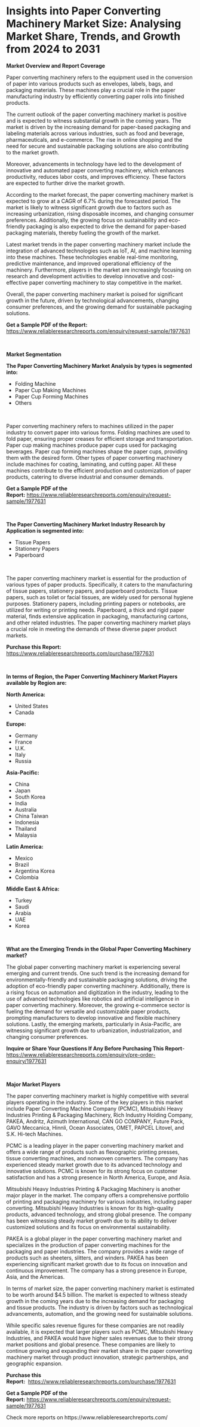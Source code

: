 <p><h1>Insights into Paper Converting Machinery Market Size: Analysing Market Share, Trends, and Growth from 2024 to 2031</h1></p><p><strong>Market Overview and Report Coverage</strong></p>
<p><p>Paper converting machinery refers to the equipment used in the conversion of paper into various products such as envelopes, labels, bags, and packaging materials. These machines play a crucial role in the paper manufacturing industry by efficiently converting paper rolls into finished products.</p><p>The current outlook of the paper converting machinery market is positive and is expected to witness substantial growth in the coming years. The market is driven by the increasing demand for paper-based packaging and labeling materials across various industries, such as food and beverage, pharmaceuticals, and e-commerce. The rise in online shopping and the need for secure and sustainable packaging solutions are also contributing to the market growth.</p><p>Moreover, advancements in technology have led to the development of innovative and automated paper converting machinery, which enhances productivity, reduces labor costs, and improves efficiency. These factors are expected to further drive the market growth.</p><p>According to the market forecast, the paper converting machinery market is expected to grow at a CAGR of 6.7% during the forecasted period. The market is likely to witness significant growth due to factors such as increasing urbanization, rising disposable incomes, and changing consumer preferences. Additionally, the growing focus on sustainability and eco-friendly packaging is also expected to drive the demand for paper-based packaging materials, thereby fueling the growth of the market.</p><p>Latest market trends in the paper converting machinery market include the integration of advanced technologies such as IoT, AI, and machine learning into these machines. These technologies enable real-time monitoring, predictive maintenance, and improved operational efficiency of the machinery. Furthermore, players in the market are increasingly focusing on research and development activities to develop innovative and cost-effective paper converting machinery to stay competitive in the market.</p><p>Overall, the paper converting machinery market is poised for significant growth in the future, driven by technological advancements, changing consumer preferences, and the growing demand for sustainable packaging solutions.</p></p>
<p><strong>Get a Sample PDF of the Report:</strong> <a href="https://www.reliableresearchreports.com/enquiry/request-sample/1977631">https://www.reliableresearchreports.com/enquiry/request-sample/1977631</a></p>
<p>&nbsp;</p>
<p><strong>Market Segmentation</strong></p>
<p><strong>The Paper Converting Machinery Market Analysis by types is segmented into:</strong></p>
<p><ul><li>Folding Machine</li><li>Paper Cup Making Machines</li><li>Paper Cup Forming Machines</li><li>Others</li></ul></p>
<p>&nbsp;</p>
<p><p>Paper converting machinery refers to machines utilized in the paper industry to convert paper into various forms. Folding machines are used to fold paper, ensuring proper creases for efficient storage and transportation. Paper cup making machines produce paper cups used for packaging beverages. Paper cup forming machines shape the paper cups, providing them with the desired form. Other types of paper converting machinery include machines for coating, laminating, and cutting paper. All these machines contribute to the efficient production and customization of paper products, catering to diverse industrial and consumer demands.</p></p>
<p><strong>Get a Sample PDF of the Report:</strong>&nbsp;<a href="https://www.reliableresearchreports.com/enquiry/request-sample/1977631">https://www.reliableresearchreports.com/enquiry/request-sample/1977631</a></p>
<p>&nbsp;</p>
<p><strong>The Paper Converting Machinery Market Industry Research by Application is segmented into:</strong></p>
<p><ul><li>Tissue Papers</li><li>Stationery Papers</li><li>Paperboard</li></ul></p>
<p>&nbsp;</p>
<p><p>The paper converting machinery market is essential for the production of various types of paper products. Specifically, it caters to the manufacturing of tissue papers, stationery papers, and paperboard products. Tissue papers, such as toilet or facial tissues, are widely used for personal hygiene purposes. Stationery papers, including printing papers or notebooks, are utilized for writing or printing needs. Paperboard, a thick and rigid paper material, finds extensive application in packaging, manufacturing cartons, and other related industries. The paper converting machinery market plays a crucial role in meeting the demands of these diverse paper product markets.</p></p>
<p><strong>Purchase this Report:</strong>&nbsp; <a href="https://www.reliableresearchreports.com/purchase/1977631">https://www.reliableresearchreports.com/purchase/1977631</a></p>
<p>&nbsp;</p>
<p><strong>In terms of Region, the Paper Converting Machinery Market Players available by Region are:</strong></p>
<p>
    <p> <strong> North America: </strong>
        <ul>
            <li>United States</li>
            <li>Canada</li>
        </ul>
        </p> 
    <p> <strong> Europe: </strong>
        <ul>
            <li>Germany</li>
            <li>France</li>
            <li>U.K.</li>
            <li>Italy</li>
            <li>Russia</li>
        </ul>
        </p> 
    <p> <strong> Asia-Pacific: </strong>
        <ul>
            <li>China</li>
            <li>Japan</li>
            <li>South Korea</li>
            <li>India</li>
            <li>Australia</li>
            <li>China Taiwan</li>
            <li>Indonesia</li>
            <li>Thailand</li>
            <li>Malaysia</li>
        </ul>
        </p> 
    <p> <strong> Latin America: </strong>
        <ul>
            <li>Mexico</li>
            <li>Brazil</li>
            <li>Argentina Korea</li>
            <li>Colombia</li>
        </ul>
        </p> 
    <p> <strong> Middle East & Africa: </strong>
        <ul>
            <li>Turkey</li>
            <li>Saudi</li>
            <li>Arabia</li>
            <li>UAE</li>
            <li>Korea</li>
        </ul>
    </p>
    </p>
<p>&nbsp;</p>
<p><strong>What are the Emerging Trends in the Global Paper Converting Machinery market?</strong></p>
<p><p>The global paper converting machinery market is experiencing several emerging and current trends. One such trend is the increasing demand for environmentally-friendly and sustainable packaging solutions, driving the adoption of eco-friendly paper converting machinery. Additionally, there is a rising focus on automation and digitization in the industry, leading to the use of advanced technologies like robotics and artificial intelligence in paper converting machinery. Moreover, the growing e-commerce sector is fueling the demand for versatile and customizable paper products, prompting manufacturers to develop innovative and flexible machinery solutions. Lastly, the emerging markets, particularly in Asia-Pacific, are witnessing significant growth due to urbanization, industrialization, and changing consumer preferences.</p></p>
<p><strong>Inquire or Share Your Questions If Any Before Purchasing This Report</strong>- <a href="https://www.reliableresearchreports.com/enquiry/pre-order-enquiry/1977631">https://www.reliableresearchreports.com/enquiry/pre-order-enquiry/1977631</a></p>
<p>&nbsp;</p>
<p><strong>Major Market Players</strong></p>
<p><p>The paper converting machinery market is highly competitive with several players operating in the industry. Some of the key players in this market include Paper Converting Machine Company (PCMC), Mitsubishi Heavy Industries Printing & Packaging Machinery, Rich Industry Holding Company, PAKEA, Andritz, Azimuth International, CAN GO COMPANY, Future Pack, GAVO Meccanica, Hinnli, Ocean Associates, OMET, PAPCEL Litovel, and S.K. Hi-tech Machines.</p><p>PCMC is a leading player in the paper converting machinery market and offers a wide range of products such as flexographic printing presses, tissue converting machines, and nonwoven converters. The company has experienced steady market growth due to its advanced technology and innovative solutions. PCMC is known for its strong focus on customer satisfaction and has a strong presence in North America, Europe, and Asia.</p><p>Mitsubishi Heavy Industries Printing & Packaging Machinery is another major player in the market. The company offers a comprehensive portfolio of printing and packaging machinery for various industries, including paper converting. Mitsubishi Heavy Industries is known for its high-quality products, advanced technology, and strong global presence. The company has been witnessing steady market growth due to its ability to deliver customized solutions and its focus on environmental sustainability.</p><p>PAKEA is a global player in the paper converting machinery market and specializes in the production of paper converting machines for the packaging and paper industries. The company provides a wide range of products such as sheeters, slitters, and winders. PAKEA has been experiencing significant market growth due to its focus on innovation and continuous improvement. The company has a strong presence in Europe, Asia, and the Americas.</p><p>In terms of market size, the paper converting machinery market is estimated to be worth around $4.5 billion. The market is expected to witness steady growth in the coming years due to the increasing demand for packaging and tissue products. The industry is driven by factors such as technological advancements, automation, and the growing need for sustainable solutions.</p><p>While specific sales revenue figures for these companies are not readily available, it is expected that larger players such as PCMC, Mitsubishi Heavy Industries, and PAKEA would have higher sales revenues due to their strong market positions and global presence. These companies are likely to continue growing and expanding their market share in the paper converting machinery market through product innovation, strategic partnerships, and geographic expansion.</p></p>
<p><strong>Purchase this Report:</strong>&nbsp;&nbsp;<a href="https://www.reliableresearchreports.com/purchase/1977631">https://www.reliableresearchreports.com/purchase/1977631</a></p>
<p></p>
<p><strong>Get a Sample PDF of the Report:</strong>&nbsp;<a href="https://www.reliableresearchreports.com/enquiry/request-sample/1977631">https://www.reliableresearchreports.com/enquiry/request-sample/1977631</a></p>
<p>Check more reports on https://www.reliableresearchreports.com/</p>